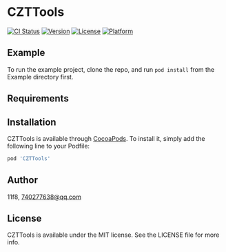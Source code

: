 # CZTTools

[![CI Status](http://img.shields.io/travis/11f8/CZTTools.svg?style=flat)](https://travis-ci.org/11f8/CZTTools)
[![Version](https://img.shields.io/cocoapods/v/CZTTools.svg?style=flat)](http://cocoapods.org/pods/CZTTools)
[![License](https://img.shields.io/cocoapods/l/CZTTools.svg?style=flat)](http://cocoapods.org/pods/CZTTools)
[![Platform](https://img.shields.io/cocoapods/p/CZTTools.svg?style=flat)](http://cocoapods.org/pods/CZTTools)

## Example

To run the example project, clone the repo, and run `pod install` from the Example directory first.

## Requirements

## Installation

CZTTools is available through [CocoaPods](http://cocoapods.org). To install
it, simply add the following line to your Podfile:

```ruby
pod 'CZTTools'
```

## Author

11f8, 740277638@qq.com

## License

CZTTools is available under the MIT license. See the LICENSE file for more info.
